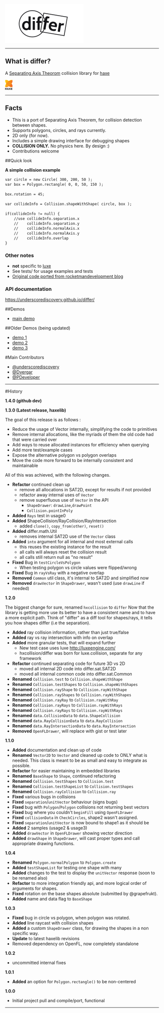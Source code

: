 
[![Logo](docs/images/logo.png)](./index.html)

---
## What is differ?

A [Separating Axis Theorom](http://en.wikipedia.org/wiki/Hyperplane_separation_theorem) collision library for [haxe](http://haxe.org)

[ ![haxe](docs/images/haxe.png) ](http://haxe.org)

----

## Facts

- This is a port of Separating Axis Theorem, for collision detection between shapes.
- Supports polygons, circles, and rays currently.
- 2D only (for now).
- Includes a simple drawing interface for debugging shapes
- **COLLISION ONLY.** No physics here. By design :)
- Contributions welcome

##Quick look

**A simple collision example**

    var circle = new Circle( 300, 200, 50 );
    var box = Polygon.rectangle( 0, 0, 50, 150 );

    box.rotation = 45;

    var collideInfo = Collision.shapeWithShape( circle, box );

    if(collideInfo != null) {
        //use collideInfo.separation.x
        //    collideInfo.separation.y
        //    collideInfo.normalAxis.x
        //    collideInfo.normalAxis.y
        //    collideInfo.overlap
    }

### Other notes

- **not** specific to [luxe](http://luxeengine.com/)
- See tests/ for usage examples and tests
- [Original code ported from rocketmandevelopment blog](http://rocketmandevelopment.com/2010/05/19/separation-of-axis-theorem-for-collision-detection/)

### API documentation

https://underscorediscovery.github.io/differ/

##Demos

- [main demo](http://underscorediscovery.com/sven/differ/usage0)

##Older Demos (being updated)

- [demo 1](http://underscorediscovery.com/sven/differ/usage1)
- [demo 2](http://underscorediscovery.com/sven/differ/usage2)
- [demo 3](http://underscorediscovery.com/sven/differ/usage3)

#Main Contributors

- [@underscorediscovery](http://github.com/underscorediscovery)
- [@Dvergar](http://github.com/Dvergar)
- [@PDeveloper](http://github.com/PDeveloper)

---

#History

**1.4.0 (github dev)**

**1.3.0 (Latest release, haxelib)**

The goal of this release is as follows : 
- Reduce the usage of Vector internally, simplifying the code to primitives
- Remove internal allocations, like the myriads of them the old code had that were carried over
- Add ways to reuse allocated instances for efficiency when querying
- Add more test/example cases
- Expose the alternative polygon vs polygon overlaps
- Move the code more forward to be internally consistent and maintainable

All of this was achieved, with the following changes.

- **Refactor** continued clean up
    - remove all allocations in SAT2D, except for results if not provided
    - refactor away internal uses of `Vector`
    - remove superfluous use of `Vector` in the API
        + `ShapeDrawer`: `drawLine`,`drawPoint`
        + `Collision.pointInPoly`
- **Added** `Rays` test in usage0
- **Added** ShapeCollision/RayCollision/RayIntersection
    - added `clone()`, `copy_from(other)`, `reset()`
- **Added** differ.math.Util
    - removes internal SAT2D use of the `Vector` class
- **Added** `into` argument for all internal and most external calls
    - this reuses the existing instance for the result
    - all calls will always reset the collision result
    - all calls still return null as "no result"
- **Fixed** Bug in `testCircleVsPolygon`
    - When testing polygon vs circle values were flipped/wrong
- **Fixed** Bug in `rayVsRay` with a negative overlap
- **Removed** `Common` util class, it's internal to SAT2D and simplified now 
- **Removed** `drawVector` in `ShapeDrawer`, wasn't used (use `drawLine` if needed)

**1.2.0**

 The biggest change for sure, renamed `hxcollision` to `differ`
 Now that the library is getting more use its better to have a consistent name
 and to have a more explicit path. Think of "differ" as a diff tool for shapes/rays, 
 it tells you how shapes differ (i.e the separation).

 - **Added** ray collision information, rather than just true/false
 - **Added** ray vs ray intersection with info on overlap
 - **Added** more granular tests, that will expand further
    - New test case uses luxe http://luxeengine.com/
    - hxcollision/differ was born for luxe.collision, separate for any framework
 - **Refactor** continued separating code for future 3D vs 2D
    - moved all internal 2D code into differ.sat.SAT2D
    - moved all internal common code into differ.sat.Common
 - **Renamed** `Collision.test` to `Collision.shapeWithShape`
 - **Renamed** `Collision.testShapes` to `Collision.shapeWithShapes`
 - **Renamed** `Collision.rayShape` to `Collision.rayWithShape`
 - **Renamed** `Collision.rayShapes` to `Collision.rayWithShapes`
 - **Renamed** `Collision.rayRay` to `Collision.rayWithRay`
 - **Renamed** `Collision.rayRays` to `Collision.rayWithRays`
 - **Renamed** `Collision.rayRays` to `Collision.rayWithRays`
 - **Renamed** `data.CollisionData` to `data.ShapeCollision`
 - **Renamed** `data.RayCollisionData` to `data.RayCollision`
 - **Renamed** `data.RayIntersectionData` to `data.RayIntersection`
 - **Removed** `OpenFLDrawer`, will replace with gist or test later

**1.1.0**
 - **Added** documentation and clean up of code
 - **Renamed** `Vector2D` to `Vector` and cleaned up code to ONLY what is needed. This class is meant to be as small and easy to integrate as possible.   
 - **Refactor** for easier maintaining in embedded libraries   
 - **Renamed** `BaseShape` to `Shape`, continued refactoring
 - **Renamed** `Collision.testShapes` to `Collision.test`
 - **Renamed** `Collision.testShapeList` to `Collision.testShapes`
 - **Renamed** `Collision.rayCollision` to `Collision.ray`
 - **Fixed** various bugs in collisions
 - **Fixed** `separation`/`unitVector` behaviour (signs bugs)
 - **Fixed** bug with `Polygon`/`Polygon` collisions not returning best vectors 
 - **Fixed** bug where you couldn't `beginFill` using `OpenFLDrawer`
 - **Fixed** `collisionData` in `CheckCircles`, shape2 wasn't assigned.
 - **Fixed** `separation`/`unitVector` is now bound to shape1 as it should be
 - **Added** 2 samples (usage2 & usage3)
 - **Added** `drawVector` in `OpenFLDrawer` showing vector direction
 - **Added** `drawShape` in `ShapeDrawer`, will cast proper types and call appropriate drawing functions.

**1.0.4**
 - **Renamed** `Polygon.normalPolygon` to `Polygon.create`
 - **Added** `testShapeList` for testing one shape with many
 - **Added** changes to the test to display the `unitVector` response (soon to be renamed also)
 - **Refactor** to more integration friendly api, and more logical order of arguments for shapes. 
 - **Fixed** rotation on the base shapes absolute (submitted by @grapefrukt). 
 - **Added** name and data flag to `BaseShape`

**1.0.3**
 - **Fixed** bug in circle vs polygon, when polygon was rotated.
 - **Added** line raycast with collision shapes
 - **Added** a custom `ShapeDrawer` class, for drawing the shapes in a non specific way. 
 - **Update** to latest haxelib revisions
 - Removed dependency on OpenFL, now completely standalone 

**1.0.2**
 - uncommitted internal fixes

**1.0.1**
 - **Added** an option for `Polygon.rectangle()` to be non-centered

**1.0.0**
 - Initial project pull and compile/port, functional

---

&nbsp;
